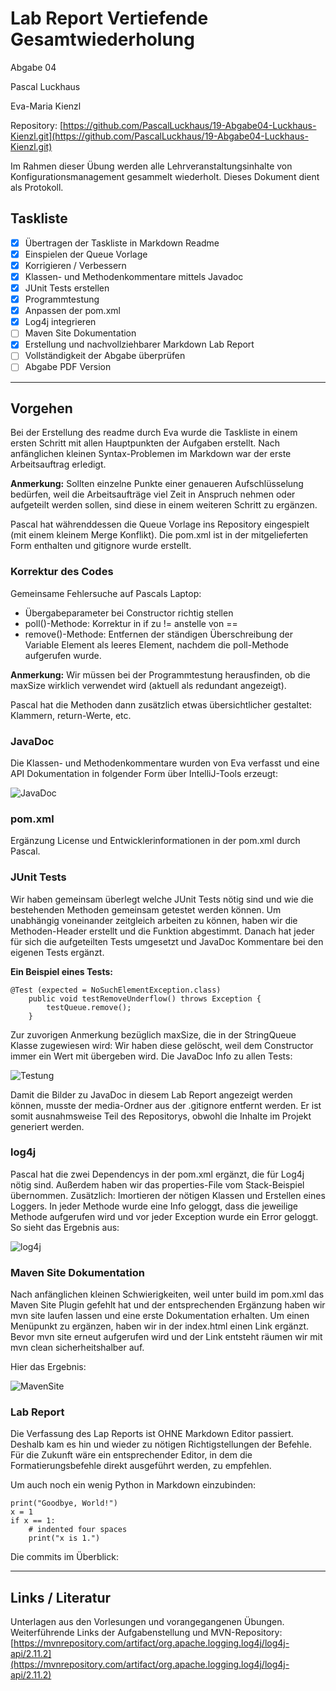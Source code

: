 # Lab Report Vertiefende Gesamtwiederholung

Abgabe 04

Pascal Luckhaus

Eva-Maria Kienzl

Repository: [https://github.com/PascalLuckhaus/19-Abgabe04-Luckhaus-Kienzl.git](https://github.com/PascalLuckhaus/19-Abgabe04-Luckhaus-Kienzl.git)

Im Rahmen dieser Übung werden alle Lehrveranstaltungsinhalte von Konfigurationsmanagement gesammelt wiederholt. Dieses Dokument dient als Protokoll.

## Taskliste

- [X] Übertragen der Taskliste in Markdown Readme
- [X] Einspielen der Queue Vorlage
- [X] Korrigieren / Verbessern
- [X] Klassen- und Methodenkommentare mittels Javadoc
- [X] JUnit Tests erstellen
- [X] Programmtestung
- [X] Anpassen der pom.xml
- [X] Log4j integrieren
- [ ] Maven Site Dokumentation
- [X] Erstellung und nachvollziehbarer Markdown Lab Report
- [ ] Vollständigkeit der Abgabe überprüfen
- [ ] Abgabe PDF Version

-----

## Vorgehen
Bei der Erstellung des readme durch Eva wurde die Taskliste in einem ersten Schritt mit allen Hauptpunkten der Aufgaben erstellt. Nach anfänglichen kleinen Syntax-Problemen im Markdown war der erste Arbeitsauftrag erledigt.

**Anmerkung:** Sollten einzelne Punkte einer genaueren Aufschlüsselung bedürfen, weil die Arbeitsaufträge viel Zeit in Anspruch nehmen oder aufgeteilt werden sollen, sind diese in einem weiteren Schritt zu ergänzen.

Pascal hat währenddessen die Queue Vorlage ins Repository eingespielt (mit einem kleinem Merge Konflikt). Die pom.xml ist in der mitgelieferten Form enthalten und gitignore wurde erstellt.

### Korrektur des Codes
Gemeinsame Fehlersuche auf Pascals Laptop:
- Übergabeparameter bei Constructor richtig stellen
- poll()-Methode: Korrektur in if zu != anstelle von ==
- remove()-Methode: Entfernen der ständigen Überschreibung der Variable Element als leeres Element, nachdem die poll-Methode aufgerufen wurde.

**Anmerkung:** Wir müssen bei der Programmtestung herausfinden, ob die maxSize wirklich verwendet wird (aktuell als redundant angezeigt).

Pascal hat die Methoden dann zusätzlich etwas übersichtlicher gestaltet: Klammern, return-Werte, etc.

### JavaDoc
Die Klassen- und Methodenkommentare wurden von Eva verfasst und eine API Dokumentation in folgender Form über IntelliJ-Tools erzeugt:

![JavaDoc](media/javadoc.jpg)

### pom.xml
Ergänzung License und Entwicklerinformationen in der pom.xml durch Pascal.

### JUnit Tests
Wir haben gemeinsam überlegt welche JUnit Tests nötig sind und wie die bestehenden Methoden gemeinsam getestet werden können. Um unabhängig voneinander zeitgleich arbeiten zu können, haben wir die Methoden-Header erstellt und die Funktion abgestimmt. Danach hat jeder für sich die  aufgeteilten Tests umgesetzt und JavaDoc Kommentare bei den eigenen Tests ergänzt.

**Ein Beispiel eines Tests:**
```
@Test (expected = NoSuchElementException.class)
    public void testRemoveUnderflow() throws Exception {
        testQueue.remove();
    }
```

Zur zuvorigen Anmerkung bezüglich maxSize, die in der StringQueue Klasse zugewiesen wird: Wir haben diese gelöscht, weil dem Constructor immer ein Wert mit übergeben wird. Die JavaDoc Info zu allen Tests:

![Testung](media/Testung.jpg)

Damit die Bilder zu JavaDoc in diesem Lab Report angezeigt werden können, musste der media-Ordner aus der .gitignore entfernt werden. Er ist somit ausnahmsweise Teil des Repositorys, obwohl die Inhalte im Projekt generiert werden.

### log4j
Pascal hat die zwei Dependencys in der pom.xml ergänzt, die für Log4j nötig sind. Außerdem haben wir das properties-File vom Stack-Beispiel übernommen. Zusätzlich: Imortieren der nötigen Klassen und Erstellen eines Loggers. In jeder Methode wurde eine Info geloggt, dass die jeweilige Methode aufgerufen wird und vor jeder Exception wurde ein Error geloggt. So sieht das Ergebnis aus:

![log4j](media/log.jpg)

### Maven Site Dokumentation
Nach anfänglichen kleinen Schwierigkeiten, weil unter build im pom.xml das Maven Site Plugin gefehlt hat und der entsprechenden Ergänzung haben wir mvn site laufen lassen und eine erste Dokumentation erhalten. Um einen Menüpunkt zu ergänzen, haben wir in der index.html einen Link ergänzt. Bevor mvn site erneut aufgerufen wird und der Link entsteht räumen wir mit mvn clean sicherheitshalber auf.

Hier das Ergebnis:

![MavenSite](media/maven.jpg)

### Lab Report
Die Verfassung des Lap Reports ist OHNE Markdown Editor passiert. Deshalb kam es hin und wieder zu nötigen Richtigstellungen der Befehle. Für die Zukunft wäre ein entsprechender Editor, in dem die Formatierungsbefehle direkt ausgeführt werden, zu empfehlen.

Um auch noch ein wenig Python in Markdown einzubinden:

```
print("Goodbye, World!")
x = 1
if x == 1:
    # indented four spaces
    print("x is 1.")
```

Die commits im Überblick:

-----

## Links / Literatur
Unterlagen aus den Vorlesungen und vorangegangenen Übungen. Weiterführende Links der Aufgabenstellung und MVN-Repository: [https://mvnrepository.com/artifact/org.apache.logging.log4j/log4j-api/2.11.2](https://mvnrepository.com/artifact/org.apache.logging.log4j/log4j-api/2.11.2)
